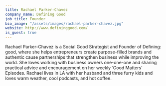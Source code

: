 ```yaml
---
title: Rachael Parker-Chavez
company_name: Defining Good
job_title: Founder
bio_image: "/assets/images/rachael-parker-chavez.jpg"
website: http://www.defininggood.com/
is_guest: true
---
```


Rachael Parker-Chavez is a Social Good Strategist and Founder of Defining: good, where she helps entrepreneurs create purpose-filled brands and authentic cause partnerships that strengthen business while improving the world. She loves working with business owners one-one-one and sharing practical advice and encouragement on her weekly ‘Good Matters’ Episodes. Rachael lives in LA with her husband and three furry kids and loves warm weather, cool podcasts, and hot coffee.
